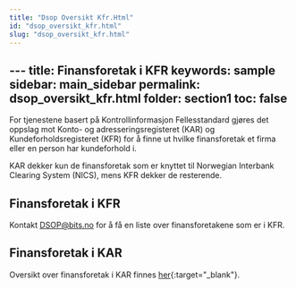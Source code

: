 ```yaml
---
title: "Dsop Oversikt Kfr.Html"
id: "dsop_oversikt_kfr.html"
slug: "dsop_oversikt_kfr.html"
---
```


﻿---
title: Finansforetak i KFR
keywords: sample
sidebar: main_sidebar
permalink: dsop_oversikt_kfr.html
folder: section1
toc: false
---

For tjenestene basert på Kontrollinformasjon Fellesstandard gjøres det oppslag mot Konto- og adresseringsregisteret (KAR) 
og Kundeforholdsregisteret (KFR) for å finne ut hvilke finansforetak et firma eller en person har kundeforhold i.

KAR dekker kun de finansforetak som er knyttet til Norwegian Interbank Clearing System (NICS), mens KFR dekker de resterende. 

## Finansforetak i KFR

Kontakt [DSOP@bits.no](mailto:dsop@bits.no) for å få en liste over finansforetakene som er i KFR.

## Finansforetak i KAR

Oversikt over finansforetak i KAR finnes [her](https://www.bits.no/wp-content/uploads/2024/01/Oversikt-over-deltagere-i-NICS-pr.-31-12-2023.pdf){:target="_blank"}.